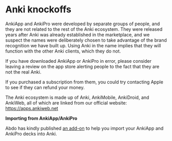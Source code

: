 # Anki knockoffs

AnkiApp and AnkiPro were developed by separate groups of people, and they are not related to the rest of the Anki ecosystem. They were released years after Anki was already established in the marketplace, and we suspect the names were deliberately chosen to take advantage of the brand recognition we have built up. Using Anki in the name implies that they will function with the other Anki clients, which they do not.

If you have downloaded AnkiApp or AnkiPro in error, please consider leaving a review on the app store alerting people to the fact that they are not the real Anki.

If you purchased a subscription from them, you could try contacting Apple to see if they can refund your money.

The Anki ecosystem is made up of Anki, AnkiMobile, AnkiDroid, and AnkiWeb, all of which are linked from our official website: <https://apps.ankiweb.net>

**Importing from AnkiApp/AnkiPro**

Abdo has kindly published [an add-on](https://ankiweb.net/shared/info/2072125761
) to help you import your AnkiApp and AnkiPro decks into Anki. 
